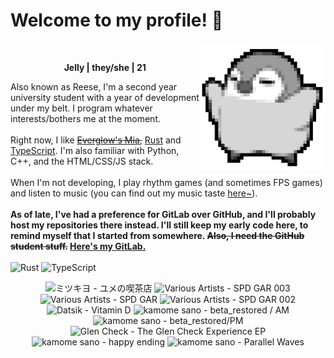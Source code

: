 <h1>Welcome to my profile! 👋</h1>
<img src="penguin.webp" alt="dancing penguin" align="right" width="40%">
<br>
<p align="center"><b>Jelly | they/she | 21</b></p>
<p>
Also known as Reese, I'm a second year university student with a year of development under my belt. I program whatever interests/bothers me at the moment.
<br><br>
Right now, I like <s><a href="https://kprofiles.com/mia-everglow-profile-facts/">Everglow's Mia</a>,</s> <a href="https://www.rust-lang.org/">Rust</a> and <a href="https://www.typescriptlang.org/">TypeScript</a>. I'm also familiar with Python, C++, and the HTML/CSS/JS stack.
<br><br>
When I'm not developing, I play rhythm games (and sometimes FPS games) and listen to music (you can find out my music taste <a href="https://www.last.fm/user/i-dle">here~</a>).
<br><br>
<b>As of late, I've had a preference for GitLab over GitHub, and I'll probably host my repositories there instead. I'll still keep my early code here, to remind myself that I started from somewhere. <s>Also, I need the GitHub student stuff.</s> <a href="https://gitlab.com/rissu">Here's my GitLab.</a></b>
<br><br>
<img alt="Rust" src="https://img.shields.io/badge/Rust-%23000000.svg?&style=for-the-badge&logo=rust&logoColor=white"/> <img alt="TypeScript" src="https://img.shields.io/badge/TypeScript-%233178C6.svg?&style=for-the-badge&logo=typescript&logoColor=white"/>
</p>

<!-- lastfm -->
<p align="center"><img src="https://lastfm.freetls.fastly.net/i/u/64s/0687f45c04609a060b150f3c9706eb28.jpg" title="ミツキヨ - ユメの喫茶店"> <img src="https://lastfm.freetls.fastly.net/i/u/64s/104178f57d386e93ebaa5e6bedfc376a.jpg" title="Various Artists - SPD GAR 003"> <img src="https://lastfm.freetls.fastly.net/i/u/64s/c22bc34e95637c3b900356e8af71593b.jpg" title="Various Artists - SPD GAR"> <img src="https://lastfm.freetls.fastly.net/i/u/64s/092bee123033c04a2e34ae333c8060e6.jpg" title="Various Artists - SPD GAR 002"> <img src="https://lastfm.freetls.fastly.net/i/u/64s/e60ac38048104cc791a29dc928f026de.jpg" title="Datsik - Vitamin D"> <img src="https://lastfm.freetls.fastly.net/i/u/64s/2ecd07b9ef2dc5760569e0a231282232.jpg" title="kamome sano - beta_restored / AM"> <img src="https://lastfm.freetls.fastly.net/i/u/64s/9ad6f0b1d11367aa3313f5117ceb2d3b.png" title="kamome sano - beta_restored/PM"> <img src="https://lastfm.freetls.fastly.net/i/u/64s/9eea0aac7dba6564417615764b2f8d1c.jpg" title="Glen Check - The Glen Check Experience EP"> <img src="https://lastfm.freetls.fastly.net/i/u/64s/6c538fff5bc0917aff3dcac3e1c2d03b.jpg" title="kamome sano - happy ending"> <img src="https://lastfm.freetls.fastly.net/i/u/64s/644dc5eb2635292ae454db85262136ce.png" title="kamome sano - Parallel Waves"> </p>
